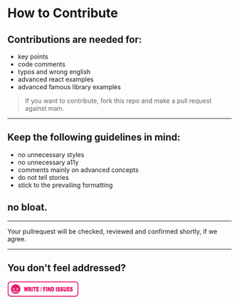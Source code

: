 # How to Contribute

## Contributions are needed for:

- key points
- code comments
- typos and wrong english
- advanced react examples
- advanced famous library examples

> If you want to contribute, fork this repo and make a pull request against main.

---

## Keep the following guidelines in mind:

- no unnecessary styles
- no unnecessary a11y
- comments mainly on advanced concepts
- do not tell stories
- stick to the prevailing formatting

## no bloat.

---

Your pullrequest will be checked, reviewed and confirmed shortly, if we agree.

---

## You don't feel addressed?

<a href="https://github.com/doemser/dead-simple-react/issues" target="_blank">![Write / Find Issues](../assets/png/write-find-issues.png)</a>
